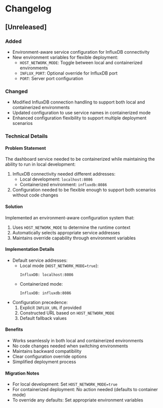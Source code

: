 # Changelog

## [Unreleased]

### Added
- Environment-aware service configuration for InfluxDB connectivity
- New environment variables for flexible deployment:
  - `HOST_NETWORK_MODE`: Toggle between local and containerized environments
  - `INFLUX_PORT`: Optional override for InfluxDB port
  - `PORT`: Server port configuration

### Changed
- Modified InfluxDB connection handling to support both local and containerized environments
- Updated configuration to use service names in containerized mode
- Enhanced configuration flexibility to support multiple deployment scenarios

### Technical Details

#### Problem Statement
The dashboard service needed to be containerized while maintaining the ability to run in local development:
1. InfluxDB connectivity needed different addresses:
   - Local development: `localhost:8086`
   - Containerized environment: `influxdb:8086`
2. Configuration needed to be flexible enough to support both scenarios without code changes

#### Solution
Implemented an environment-aware configuration system that:
1. Uses `HOST_NETWORK_MODE` to determine the runtime context
2. Automatically selects appropriate service addresses
3. Maintains override capability through environment variables

#### Implementation Details
- Default service addresses:
  - Local mode (`HOST_NETWORK_MODE=true`):
    ```
    InfluxDB: localhost:8086
    ```
  - Containerized mode:
    ```
    InfluxDB: influxdb:8086
    ```
- Configuration precedence:
  1. Explicit `INFLUX_URL` if provided
  2. Constructed URL based on `HOST_NETWORK_MODE`
  3. Default fallback values

#### Benefits
- Works seamlessly in both local and containerized environments
- No code changes needed when switching environments
- Maintains backward compatibility
- Clear configuration override options
- Simplified deployment process

#### Migration Notes
- For local development: Set `HOST_NETWORK_MODE=true`
- For containerized deployment: No action needed (defaults to container mode)
- To override any defaults: Set appropriate environment variables 
